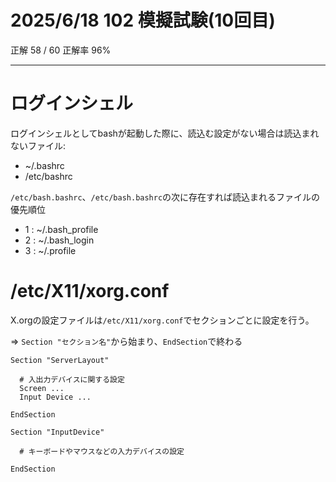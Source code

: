 # 2025/6/18 102 模擬試験(10回目)

正解 58 / 60 正解率 96%

---

# ログインシェル

ログインシェルとしてbashが起動した際に、読込む設定がない場合は読込まれないファイル:

- ~/.bashrc
- /etc/bashrc

`/etc/bash.bashrc`、`/etc/bash.bashrc`の次に存在すれば読込まれるファイルの優先順位

- 1 : ~/.bash_profile
- 2 : ~/.bash_login
- 3 : ~/.profile

# /etc/X11/xorg.conf

X.orgの設定ファイルは`/etc/X11/xorg.conf`でセクションごとに設定を行う。

=> `Section "セクション名"`から始まり、`EndSection`で終わる

```
Section "ServerLayout"

  # 入出力デバイスに関する設定
  Screen ...
  Input Device ...

EndSection

Section "InputDevice"

  # キーボードやマウスなどの入力デバイスの設定

EndSection
```

